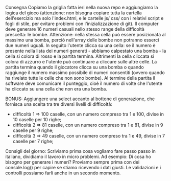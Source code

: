Consegna
Copiamo la griglia fatta ieri nella nuova repo e aggiungiamo la logica del gioco (attenzione: non bisogna copiare tutta la cartella dell'esercizio ma solo l'index.html, e le cartelle js/ css/ con i relativi script e fogli di stile, per evitare problemi con l'inizializzazione di git).
Il computer deve generare 16 numeri casuali nello stesso range della difficoltà prescelta: le bombe. Attenzione: nella stessa cella può essere posizionata al massimo una bomba, perciò nell'array delle bombe non potranno esserci due numeri uguali.
In seguito l'utente clicca su una cella: se il numero è presente nella lista dei numeri generati - abbiamo calpestato una bomba - la cella si colora di rosso e la partita termina. Altrimenti la cella cliccata si colora di azzurro e l'utente può continuare a cliccare sulle altre celle.
La partita termina quando il giocatore clicca su una bomba o quando raggiunge il numero massimo possibile di numeri consentiti (ovvero quando ha rivelato tutte le celle che non sono bombe).
Al termine della partita il software deve comunicare il punteggio, cioè il numero di volte che l'utente ha cliccato su una cella che non era una bomba.

BONUS:
Aggiungere una select accanto al bottone di generazione, che fornisca una scelta tra tre diversi livelli di difficoltà:
- difficoltà 1 ⇒ 100 caselle, con un numero compreso tra 1 e 100, divise in 10 caselle per 10 righe;
- difficoltà 2 ⇒ 81 caselle, con un numero compreso tra 1 e 81, divise in 9 caselle per 9 righe;
- difficoltà 3 ⇒ 49 caselle, con un numero compreso tra 1 e 49, divise in 7 caselle per 7 righe;

Consigli del giorno:
Scriviamo prima cosa vogliamo fare passo passo in italiano, dividiamo il lavoro in micro problemi.
Ad esempio:
Di cosa ho bisogno per generare i numeri?
Proviamo sempre prima con dei console.log() per capire se stiamo ricevendo i dati giusti.
Le validazioni e i controlli possiamo farli anche in un secondo momento.